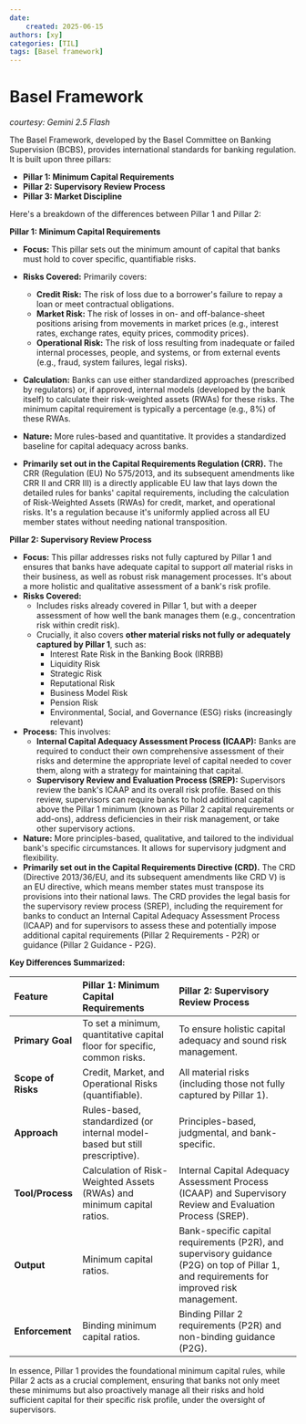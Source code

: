 ```yaml
---
date: 
    created: 2025-06-15
authors: [xy]
categories: [TIL]
tags: [Basel framework]
---
```


# Basel Framework 
<!-- more -->
*courtesy: Gemini 2.5 Flash*

The Basel Framework, developed by the Basel Committee on Banking Supervision (BCBS), provides international standards for banking regulation. It is built upon three pillars:

* **Pillar 1: Minimum Capital Requirements**
* **Pillar 2: Supervisory Review Process**
* **Pillar 3: Market Discipline**

Here's a breakdown of the differences between Pillar 1 and Pillar 2:

**Pillar 1: Minimum Capital Requirements**

* **Focus:** This pillar sets out the minimum amount of capital that banks must hold to cover specific, quantifiable risks.
* **Risks Covered:** Primarily covers:
    * **Credit Risk:** The risk of loss due to a borrower's failure to repay a loan or meet contractual obligations.
    * **Market Risk:** The risk of losses in on- and off-balance-sheet positions arising from movements in market prices (e.g., interest rates, exchange rates, equity prices, commodity prices).
    * **Operational Risk:** The risk of loss resulting from inadequate or failed internal processes, people, and systems, or from external events (e.g., fraud, system failures, legal risks).
* **Calculation:** Banks can use either standardized approaches (prescribed by regulators) or, if approved, internal models (developed by the bank itself) to calculate their risk-weighted assets (RWAs) for these risks. The minimum capital requirement is typically a percentage (e.g., 8%) of these RWAs.
* **Nature:** More rules-based and quantitative. It provides a standardized baseline for capital adequacy across banks.

* **Primarily set out in the Capital Requirements Regulation (CRR).** The CRR (Regulation (EU) No 575/2013, and its subsequent amendments like CRR II and CRR III) is a directly applicable EU law that lays down the detailed rules for banks' capital requirements, including the calculation of Risk-Weighted Assets (RWAs) for credit, market, and operational risks. It's a regulation because it's uniformly applied across all EU member states without needing national transposition.

**Pillar 2: Supervisory Review Process**

* **Focus:** This pillar addresses risks not fully captured by Pillar 1 and ensures that banks have adequate capital to support *all* material risks in their business, as well as robust risk management processes. It's about a more holistic and qualitative assessment of a bank's risk profile.
* **Risks Covered:**
    * Includes risks already covered in Pillar 1, but with a deeper assessment of how well the bank manages them (e.g., concentration risk within credit risk).
    * Crucially, it also covers **other material risks not fully or adequately captured by Pillar 1**, such as:
        * Interest Rate Risk in the Banking Book (IRRBB)
        * Liquidity Risk
        * Strategic Risk
        * Reputational Risk
        * Business Model Risk
        * Pension Risk
        * Environmental, Social, and Governance (ESG) risks (increasingly relevant)
* **Process:** This involves:
    * **Internal Capital Adequacy Assessment Process (ICAAP):** Banks are required to conduct their own comprehensive assessment of their risks and determine the appropriate level of capital needed to cover them, along with a strategy for maintaining that capital.
    * **Supervisory Review and Evaluation Process (SREP):** Supervisors review the bank's ICAAP and its overall risk profile. Based on this review, supervisors can require banks to hold additional capital above the Pillar 1 minimum (known as Pillar 2 capital requirements or add-ons), address deficiencies in their risk management, or take other supervisory actions.
* **Nature:** More principles-based, qualitative, and tailored to the individual bank's specific circumstances. It allows for supervisory judgment and flexibility.
* **Primarily set out in the Capital Requirements Directive (CRD).** The CRD (Directive 2013/36/EU, and its subsequent amendments like CRD V) is an EU directive, which means member states must transpose its provisions into their national laws. The CRD provides the legal basis for the supervisory review process (SREP), including the requirement for banks to conduct an Internal Capital Adequacy Assessment Process (ICAAP) and for supervisors to assess these and potentially impose additional capital requirements (Pillar 2 Requirements - P2R) or guidance (Pillar 2 Guidance - P2G).


**Key Differences Summarized:**

| Feature             | Pillar 1: Minimum Capital Requirements                                      | Pillar 2: Supervisory Review Process                                  |
| :------------------ | :-------------------------------------------------------------------------- | :-------------------------------------------------------------------- |
| **Primary Goal** | To set a minimum, quantitative capital floor for specific, common risks.    | To ensure holistic capital adequacy and sound risk management.        |
| **Scope of Risks** | Credit, Market, and Operational Risks (quantifiable).                       | All material risks (including those not fully captured by Pillar 1).  |
| **Approach** | Rules-based, standardized (or internal model-based but still prescriptive). | Principles-based, judgmental, and bank-specific.                      |
| **Tool/Process** | Calculation of Risk-Weighted Assets (RWAs) and minimum capital ratios.      | Internal Capital Adequacy Assessment Process (ICAAP) and Supervisory Review and Evaluation Process (SREP). |
| **Output** | Minimum capital ratios.                                                     | Bank-specific capital requirements (P2R), and supervisory guidance (P2G) on top of Pillar 1, and requirements for improved risk management. |
| **Enforcement** | Binding minimum capital ratios.                                             | Binding Pillar 2 requirements (P2R) and non-binding guidance (P2G). |

In essence, Pillar 1 provides the foundational minimum capital rules, while Pillar 2 acts as a crucial complement, ensuring that banks not only meet these minimums but also proactively manage all their risks and hold sufficient capital for their specific risk profile, under the oversight of supervisors.